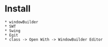 # Install 
    
    * windowBuilder
    * SWT
    * Swing
    * Egit
    * class -> Open With -> WindowBuilder Editor
